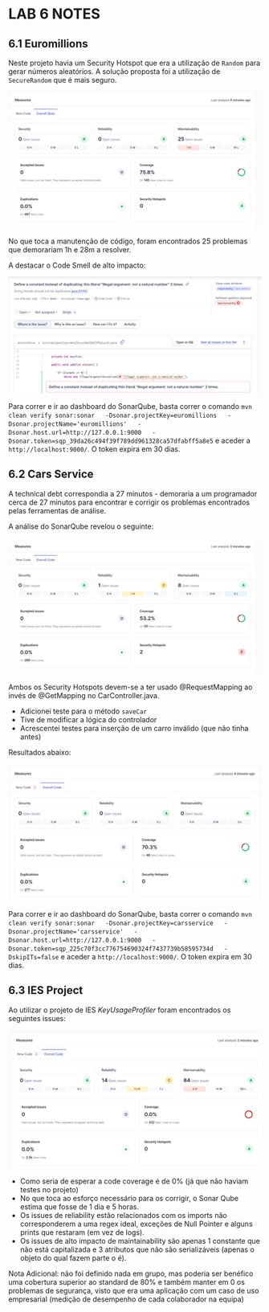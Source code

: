 # LAB 6 NOTES

## 6.1 Euromillions
Neste projeto havia um Security Hotspot que era a utilização de `Random` para gerar números aleatórios. A solução proposta foi a utilização de `SecureRandom` que é mais seguro.

![SonarQube overview](screenshots/lab6_1.png)

No que toca a manutenção de código, foram encontrados 25 problemas que demorariam 1h e 28m a resolver.

A destacar o Code Smell de alto impacto:

![SonarQube smell](screenshots/lab6_1_smell.png)

Para correr e ir ao dashboard do SonarQube, basta correr o comando `mvn clean verify sonar:sonar   -Dsonar.projectKey=euromillions   -Dsonar.projectName='euromillions'   -Dsonar.host.url=http://127.0.0.1:9000   -Dsonar.token=sqp_39da26c494f39f789dd961328ca57dfabff5a8e5` e aceder a `http://localhost:9000/`.
O token expira em 30 dias.

## 6.2 Cars Service
A technical debt correspondia a 27 minutos - demoraria a um programador cerca de 27 minutos para encontrar e corrigir os problemas encontrados pelas ferramentas de análise.

A análise do SonarQube revelou o seguinte:

![SonarQube cars-service antes](screenshots/lab6_2before.png)

Ambos os Security Hotspots devem-se a ter usado @RequestMapping ao invés de @GetMapping no CarController.java.

- Adicionei teste para o método `saveCar` 
- Tive de modificar a lógica do controlador
- Acrescentei testes para inserção de um carro inválido (que não tinha antes)

Resultados abaixo:

![SonarQube cars-service depois](screenshots/lab6_2after.png)

Para correr e ir ao dashboard do SonarQube, basta correr o comando `mvn clean verify sonar:sonar   -Dsonar.projectKey=carsservice   -Dsonar.projectName='carsservice'   -Dsonar.host.url=http://127.0.0.1:9000   -Dsonar.token=sqp_225c70f3cc776754690324f7437739b58595734d   -DskipITs=false` e aceder a `http://localhost:9000/`.
O token expira em 30 dias.

## 6.3 IES Project

Ao utilizar o projeto de IES _KeyUsageProfiler_ foram encontrados os seguintes issues:

![SonarQube ies-project](screenshots/lab6_3.png)

- Como seria de esperar a code coverage é de 0% (já que não haviam testes no projeto)
- No que toca ao esforço necessário para os corrigir, o Sonar Qube estima que fosse de 1 dia e 5 horas.
- Os issues de reliability estão relacionados com os imports não corresponderem a uma regex ideal, exceções de Null Pointer e alguns prints que restaram (em vez de logs).
- Os issues de alto impacto de maintainability são apenas 1 constante que não está capitalizada e 3 atributos que não são serializáveis (apenas o objeto do qual fazem parte o é).

Nota Adicional: não foi definido nada em grupo, mas poderia ser benéfico uma cobertura superior ao standard de 80% e também manter em 0 os problemas de segurança, visto que era uma aplicação com um caso de uso empresarial (medição de desempenho de cada colaborador na equipa)